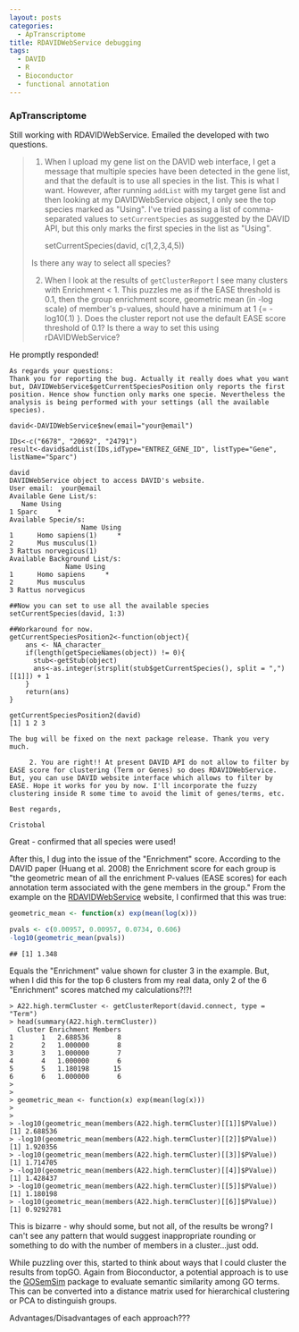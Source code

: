 ```yaml
---
layout: posts
categories: 
  - ApTranscriptome
title: RDAVIDWebService debugging
tags: 
  - DAVID
  - R
  - Bioconductor
  - functional annotation
---
```


### ApTranscriptome

Still working with RDAVIDWebService. Emailed the developed with two questions. 

> 1. When I upload my gene list on the DAVID web interface, I get a message that multiple species have been detected in the gene list, and that the default is to use all species in the list. This is what I want. However, after running `addList` with my target gene list and then looking at my DAVIDWebService object, I only see the top species marked as "Using". I've tried passing a list of comma-separated values to `setCurrentSpecies` as suggested by the DAVID API, but this only marks the first species in the list as "Using".  
> 
>     setCurrentSpecies(david, c(1,2,3,4,5))
>     
> Is there any way to select all species? 
> 
> 2. When I look at the results of `getClusterReport` I see many clusters with Enrichment < 1. This puzzles me as if the EASE threshold is 0.1, then the group enrichment score, geometric mean (in -log scale) of member's p-values, should have a minimum at 1 {= -log10(.1) }. Does the cluster report not use the default EASE score threshold of 0.1? Is there a way to set this using rDAVIDWebService?
> 

He promptly responded!

~~~
As regards your questions:
Thank you for reporting the bug. Actually it really does what you want but, DAVIDWebService$getCurrentSpeciesPosition only reports the first position. Hence show function only marks one specie. Nevertheless the analysis is being performed with your settings (all the available species). 

david<-DAVIDWebService$new(email="your@email")

IDs<-c("6678", "20692", "24791")
result<-david$addList(IDs,idType="ENTREZ_GENE_ID", listType="Gene",  listName="Sparc")

david
DAVIDWebService object to access DAVID's website. 
User email:  your@email
Available Gene List/s:  
   Name Using
1 Sparc     *
Available Specie/s:  
                  Name Using
1      Homo sapiens(1)     *
2      Mus musculus(1)      
3 Rattus norvegicus(1)      
Available Background List/s:  
              Name Using
1      Homo sapiens     *
2      Mus musculus      
3 Rattus norvegicus 

##Now you can set to use all the available species
setCurrentSpecies(david, 1:3)

##Workaround for now. 
getCurrentSpeciesPosition2<-function(object){
    ans <- NA_character_
    if(length(getSpecieNames(object)) != 0){
      stub<-getStub(object)
      ans<-as.integer(strsplit(stub$getCurrentSpecies(), split = ",")[[1]]) + 1
    }
    return(ans)
}

getCurrentSpeciesPosition2(david)
[1] 1 2 3

The bug will be fixed on the next package release. Thank you very much.

     2. You are right!! At present DAVID API do not allow to filter by EASE score for clustering (Term or Genes) so does RDAVIDWebService. But, you can use DAVID website interface which allows to filter by EASE. Hope it works for you by now. I'll incorporate the fuzzy clustering inside R some time to avoid the limit of genes/terms, etc.

Best regards,

Cristobal 
~~~

Great - confirmed that all species were used! 

After this, I dug into the issue of the "Enrichment" score. According to the DAVID paper (Huang et al. 2008) the Enrichment score for each group is "the geometric mean of all the enrichment P-values (EASE scores) for each annotation term associated with the gene members in the group." From the example on the [RDAVIDWebService](http://www.bdmg.com.ar/?page_id=695) website, I confirmed that this was true:


```r
geometric_mean <- function(x) exp(mean(log(x)))

pvals <- c(0.00957, 0.00957, 0.0734, 0.606)
-log10(geometric_mean(pvals))
```

```
## [1] 1.348
```

Equals the "Enrichment" value shown for cluster 3 in the example. But, when I did this for the top 6 clusters from my real data, only 2 of the 6 "Enrichment" scores matched my calculations?!?!

~~~
> A22.high.termCluster <- getClusterReport(david.connect, type = "Term")
> head(summary(A22.high.termCluster))
  Cluster Enrichment Members
1       1   2.688536       8
2       2   1.000000       8
3       3   1.000000       7
4       4   1.000000       6
5       5   1.180198      15
6       6   1.000000       6
> 
> 
> geometric_mean <- function(x) exp(mean(log(x)))
> 
> 
> -log10(geometric_mean(members(A22.high.termCluster)[[1]]$PValue))
[1] 2.688536
> -log10(geometric_mean(members(A22.high.termCluster)[[2]]$PValue))
[1] 1.920356
> -log10(geometric_mean(members(A22.high.termCluster)[[3]]$PValue))
[1] 1.714705
> -log10(geometric_mean(members(A22.high.termCluster)[[4]]$PValue))
[1] 1.428437
> -log10(geometric_mean(members(A22.high.termCluster)[[5]]$PValue))
[1] 1.180198
> -log10(geometric_mean(members(A22.high.termCluster)[[6]]$PValue))
[1] 0.9292781
~~~

This is bizarre - why should some, but not all, of the results be wrong? I can't see any pattern that would suggest inappropriate rounding or something to do with the number of members in a cluster...just odd.


While puzzling over this, started to think about ways that I could cluster the results from topGO. Again from Bioconductor, a potential approach is to use the [GOSemSim](http://www.bioconductor.org/packages/release/bioc/html/GOSemSim.html) package to evaluate semantic similarity among GO terms. This can be converted into a distance matrix used for hierarchical clustering or PCA to distinguish groups.  

Advantages/Disadvantages of each approach??? 


